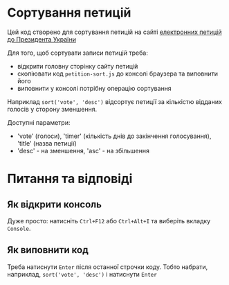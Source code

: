 # Сортування петицій

Цей код створено для сортування петицій на сайті [електронних петицій до Президента України](https://petition.president.gov.ua/)

Для того, щоб сортувати записи петицій треба:
 - відкрити головну сторінку сайту петицій
 - скопіювати код ``petition-sort.js`` до консолі браузера та виповнити його
 - виповнити у консолі потрібну операцію сортування

Наприклад ``sort('vote', 'desc')`` відсортує петиції за кількістю відданих голосів у сторону зменшення.

Доступні параметри:

* 'vote' (голоси), 'timer' (кількість днів до закінчення голосування), 'title' (назва петиції)
* 'desc' - на зменшення, 'asc' - на збільшення

# Питання та відповіді

## Як відкрити консоль
Дуже просто: натисніть ``Ctrl+F12`` aбо ``Ctrl+Alt+I`` та виберіть вкладку ``Console``.

## Як виповнити код
Треба натиснути ``Enter`` після останної строчки коду. Тобто набрати, наприклад, ``sort('vote', 'desc')`` і натиснути ``Enter``
